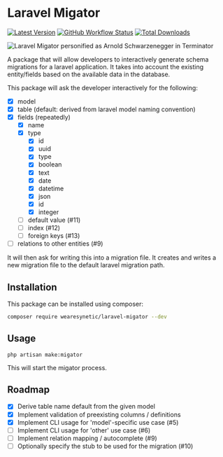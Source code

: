 # Laravel Migator
[![Latest Version](https://img.shields.io/github/release/syneticnl/migator.svg?style=flat-square)](https://github.com/syneticnl/migator/releases)
[![GitHub Workflow Status](https://github.com/syneticnl/migator/actions/workflows/phpunit.yml/badge.svg)](https://github.com/SyneticNL/MiGator/actions)
[![Total Downloads](https://img.shields.io/packagist/dt/wearesynetic/laravel-migator.svg?style=flat-square)](https://packagist.org/packages/wearesynetic/laravel-migator)

![Laravel Migator personified as Arnold Schwarzenegger in Terminator](https://scontent-ams2-1.xx.fbcdn.net/v/t39.30808-6/277566413_369133498558681_7312429908945278869_n.png?_nc_cat=108&ccb=1-7&_nc_sid=e3f864&_nc_ohc=-HGg91wVyroAX-j4LpE&_nc_ht=scontent-ams2-1.xx&oh=00_AT8284yIQkTdrmByJJ3xRyu3buR-RqVdeWmH0ZBcTzy8tw&oe=634A4458 "The Migator will be back!")

A package that will allow developers to interactively generate schema migrations for a laravel application. 
It takes into account the existing entity/fields based on the available data in the database.

This package will ask the developer interactively for the following:

- [x] model
- [x] table (default: derived from laravel model naming convention)
- [x] fields (repeatedly)
    - [x] name
    - [x] type
        - [x] id
        - [x] uuid
        - [x] type
        - [x] boolean
        - [x] text
        - [x] date
        - [x] datetime
        - [x] json
        - [x] id
        - [x] integer
    - [ ] default value (#11)
    - [ ] index (#12)
    - [ ] foreign keys (#13)
- [ ] relations to other entities (#9)

It will then ask for writing this into a migration file. It creates and writes a new migration file to the default laravel migration path.

## Installation

This package can be installed using composer:

```bash
composer require wearesynetic/laravel-migator --dev
```

## Usage

`php artisan make:migator`

This will start the migator process.

## Roadmap

- [x] Derive table name default from the given model
- [x] Implement validation of preexisting columns / definitions
- [x] Implement CLI usage for 'model'-specific use case (#5)
- [ ] Implement CLI usage for 'other' use case (#6)
- [ ] Implement relation mapping / autocomplete (#9)
- [ ] Optionally specify the stub to be used for the migration (#10)
